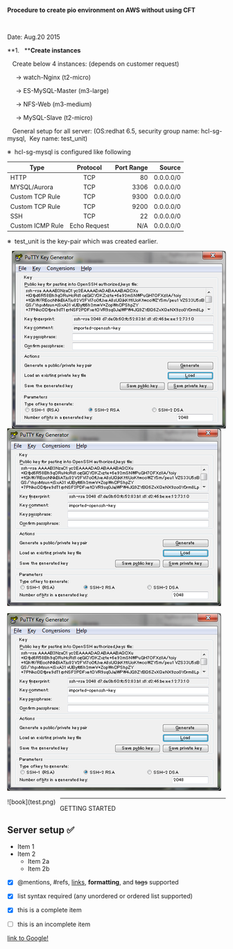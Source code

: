 **Procedure
to create pio environment on AWS without using CFT**

 

Date:
Aug.20 2015

**1.  
****Create instances**

  
Create below 4 instances: (depends on customer request)

     → watch-Nginx
(t2-micro)

     → ES-MySQL-Master
(m3-large)

     → NFS-Web (m3-medium)

     → MySQL-Slave
(t2-micro)

   General
setup for all server: (OS:redhat 6.5, security group name: hcl-sg-mysql,  Key name: test_unit)

※  hcl-sg-mysql is
configured like following

| **Type**        |      **Protocol**      |  **Port Range** |  **Source** |
|-----------------|:----------------------:|----------------:|------------:|
| HTTP            |  TCP                   | 80              | 0.0.0.0/0   |
| MYSQL/Aurora    |  TCP                   | 3306            | 0.0.0.0/0   |
| Custom TCP Rule |  TCP                   | 9300            | 0.0.0.0/0   |
| Custom TCP Rule |  TCP                   | 9200            | 0.0.0.0/0   |
| SSH             |  TCP                   | 22              | 0.0.0.0/0   |
| Custom ICMP Rule|  Echo Request          | N/A             | 0.0.0.0/0   |

※  test_unit is the
key-pair which was created earlier.

<img style="float: right;" src="test.png">

![Flowers](/test.png)

![A picture of a cat](test.png)


<div style="float:left;margin:0 10px 10px 0" markdown="1">
    ![book](test.png)
</div>

---------------------------------------
GETTING STARTED 

## Server setup :white_check_mark:

* Item 1
* Item 2
  * Item 2a
  * Item 2b
  

- [x] @mentions, #refs, [links](), **formatting**, and <del>tags</del> supported
- [x] list syntax required (any unordered or ordered list supported)
- [x] this is a complete item
- [ ] this is an incomplete item


[link to Google!](http://google.com)
